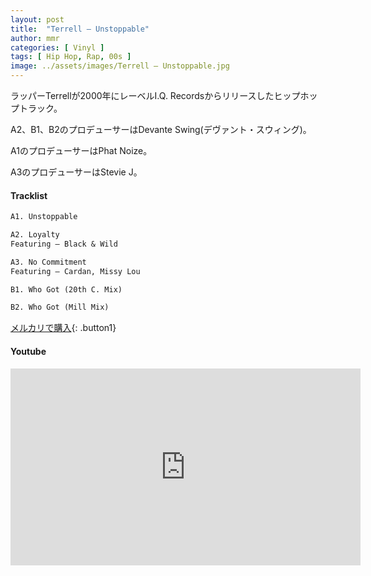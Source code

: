 ```yaml
---
layout: post
title:  "Terrell – Unstoppable"
author: mmr
categories: [ Vinyl ]
tags: [ Hip Hop, Rap, 00s ]
image: ../assets/images/Terrell – Unstoppable.jpg
---
```


ラッパーTerrellが2000年にレーベルI.Q. Recordsからリリースしたヒップホップトラック。

A2、B1、B2のプロデューサーはDevante Swing(デヴァント・スウィング)。

A1のプロデューサーはPhat Noize。

A3のプロデューサーはStevie J。

#### Tracklist
```md
A1. Unstoppable

A2. Loyalty 
Featuring – Black & Wild

A3. No Commitment 
Featuring – Cardan, Missy Lou

B1. Who Got (20th C. Mix)

B2. Who Got (Mill Mix)
```

[メルカリで購入](https://jp.mercari.com/item/m48204372402?afid=6142608987){: .button1}

#### Youtube
<iframe width="560" height="315" src="https://www.youtube.com/embed/1GBfggqRLHw?si=xScydE37cP-zbBHK" title="YouTube video player" frameborder="0" allow="accelerometer; autoplay; clipboard-write; encrypted-media; gyroscope; picture-in-picture; web-share" referrerpolicy="strict-origin-when-cross-origin" allowfullscreen></iframe>